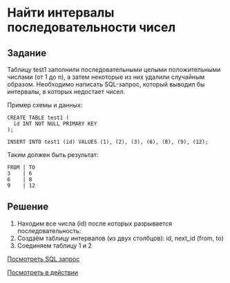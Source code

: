 # Найти интервалы последовательности чисел

## Задание

Таблицу test1 заполнили последовательными целыми положительными числами (от 1 до n), 
а затем некоторые из них удалили случайным образом. 
Необходимо написать SQL-запрос, который выводил бы интервалы, в которых недостает чисел.

Пример схемы и данных:

```
CREATE TABLE test1 (
  id INT NOT NULL PRIMARY KEY
);

INSERT INTO test1 (id) VALUES (1), (2), (3), (6), (8), (9), (12);
```

Таким должен быть результат:

```
FROM | TO
3    | 6
6    | 8
9    | 12
```

## Решение

  1. Находим все числа (id) после которых разрывается последовательность:
  2. Создаём таблицу интервалов (из двух столбцов): id, next_id (from, to)
  3. Соединяем таблицу 1 и 2

[Посмотреть SQL запрос](solution.sql)

[Посмотреть в действии](https://www.db-fiddle.com/f/cR9JumAswjAyZpgYgerJiE/0)
